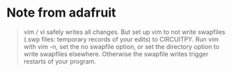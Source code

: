 # Note from adafruit

> vim / vi safely writes all changes. But set up vim to not write swapfiles (.swp files: temporary records of your edits) to CIRCUITPY. Run vim with vim -n, set the no swapfile option, or set the directory option to write swapfiles elsewhere. Otherwise the swapfile writes trigger restarts of your program.
